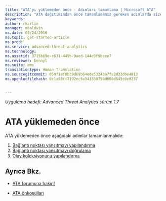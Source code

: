 ```yaml
---
title: "ATA’yı yüklemeden önce - Adımları tamamlama | Microsoft ATA"
description: "ATA dağıtımından önce tamamlamanız gereken adımlarda size yol gösterir."
keywords: 
author: rkarlin
manager: mbaldwin
ms.date: 08/24/2016
ms.topic: get-started-article
ms.prod: 
ms.service: advanced-threat-analytics
ms.technology: 
ms.assetid: 3715b69e-e631-449b-9aed-144d0f9bcee7
ms.reviewer: bennyl
ms.suite: ems
translationtype: Human Translation
ms.sourcegitcommit: 050f1ef0b39d69b64ede53243a7fa2d33d0e4813
ms.openlocfilehash: 0c1a53ff7192ec5a343330750d600d545c0e0237


---
```


*Uygulama hedefi: Advanced Threat Analytics sürüm 1.7*



# ATA yüklemeden önce

ATA yüklemeden önce aşağıdaki adımlar tamamlanmalıdır:

1. [Bağlantı noktası yansıtmayı yapılandırma](configure-port-mirroring.md)
2. [Bağlantı noktası yansıtmayı doğrulama](validate-port-mirroring.md)
3. [Olay koleksiyonunu yapılandırma](configure-event-collection.md)



## Ayrıca Bkz.

- [ATA forumuna bakın!](https://social.technet.microsoft.com/Forums/security/home?forum=mata)

- [ATA önkoşulları](/advanced-threat-analytics/plan-design/ata-prerequisites)




<!--HONumber=Aug16_HO5-->


